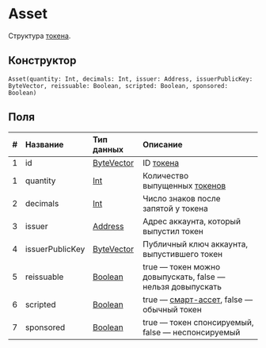 # Asset

Структура [токена](/blockchain/token.md).

## Конструктор

``` ride
Asset(quantity: Int, decimals: Int, issuer: Address, issuerPublicKey: ByteVector, reissuable: Boolean, scripted: Boolean, sponsored: Boolean)
```

## Поля

|   #   | Название | Тип данных | Описание |
| :--- | :--- | :--- | :--- |
| 1 | id | [ByteVector](/ride/data-types/byte-vector.md) | ID [токена](/blockchain/token.md)
| 1 | quantity | [Int](/ride/data-types/int.md) | Количество выпущенных [токенов](/blockchain/token.md) |
| 2 | decimals | [Int](/ride/data-types/int.md) | Число знаков после запятой у токена |
| 3 | issuer | [Address](/ride/structures/common-structures/address.md) | Адрес аккаунта, который выпустил токен |
| 4 | issuerPublicKey | [ByteVector](/ride/data-types/byte-vector.md) | Публичный ключ аккаунта, выпустившего токен |
| 5 | reissuable | [Boolean](/ride/data-types/boolean.md) | true — токен можно довыпускать, false — нельзя довыпускать |
| 6 | scripted | [Boolean](/ride/data-types/boolean.md) | true — [смарт-ассет](/blockchain/token/smart-asset.md), false — обычный токен |
| 7 | sponsored | [Boolean](/ride/data-types/boolean.md) | true — токен спонсируемый, false — неспонсируемый |
